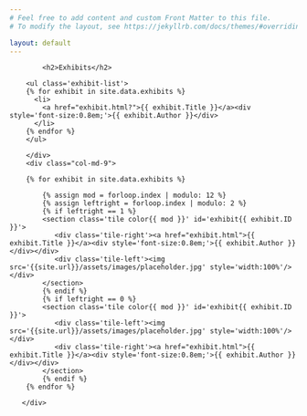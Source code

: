 ```yaml
---
# Feel free to add content and custom Front Matter to this file.
# To modify the layout, see https://jekyllrb.com/docs/themes/#overriding-theme-defaults

layout: default
---
```



<div class="container-fluid">
      <!-- Example row of columns -->
      <div class="row">
        <div class="col-md-3">
          
          	<h2>Exhibits</h2>
          
		<ul class='exhibit-list'>
		{% for exhibit in site.data.exhibits %}
		  <li>
		    <a href="exhibit.html?">{{ exhibit.Title }}</a><div style='font-size:0.8em;'>{{ exhibit.Author }}</div>
		  </li>
		{% endfor %}
		</ul>          
          
        </div>
        <div class="col-md-9">

		{% for exhibit in site.data.exhibits %}
		
			{% assign mod = forloop.index | modulo: 12 %}
			{% assign leftright = forloop.index | modulo: 2 %}
			{% if leftright == 1 %}
			<section class='tile color{{ mod }}' id='exhibit{{ exhibit.ID }}'>
			   <div class='tile-right'><a href="exhibit.html">{{ exhibit.Title }}</a><div style='font-size:0.8em;'>{{ exhibit.Author }}</div></div>
			   <div class='tile-left'><img src='{{site.url}}/assets/images/placeholder.jpg' style='width:100%'/></div>
			</section> 
			{% endif %} 
			{% if leftright == 0 %}
			<section class='tile color{{ mod }}' id='exhibit{{ exhibit.ID }}'>
			   <div class='tile-left'><img src='{{site.url}}/assets/images/placeholder.jpg' style='width:100%'/></div>
			   <div class='tile-right'><a href="exhibit.html">{{ exhibit.Title }}</a><div style='font-size:0.8em;'>{{ exhibit.Author }}</div></div>
			</section> 
			{% endif %} 			
		{% endfor %}
		   
       </div>
      
</div>
